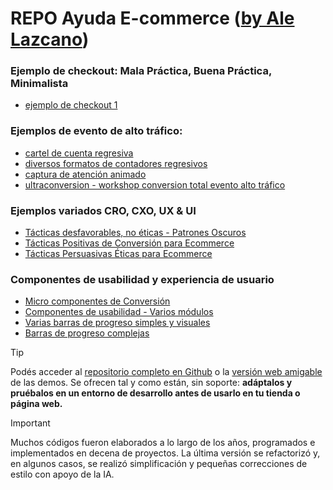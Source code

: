 # REPO Ayuda E-commerce ([by Ale Lazcano](https://lazcano.com.ar/ayudaecommerce))

<!-- base href="https://repodemos.lazcano.com.ar/" target="_blank" -->

### Ejemplo de checkout: Mala Práctica, Buena Práctica, Minimalista
- [ejemplo de checkout 1](checkout-demos/checkout-example-1.html)

### Ejemplos de evento de alto tráfico:
- [cartel de cuenta regresiva](ecommerce-sample-code-snippets-example/countdown-event-example.html)
- [diversos formatos de contadores regresivos](ecommerce-sample-code-snippets-example/countdown-evento.html)
- [captura de atención animado](ecommerce-sample-code-snippets-example/countdown-hotsale.html)
- [ultraconversion - workshop conversion total evento alto tráfico](ecommerce-sample-code-snippets-example/docs-ultraconversion-hotsalear2025.html)

### Ejemplos variados CRO, CXO, UX & UI
- [Tácticas desfavorables, no éticas - Patrones Oscuros](ecommerce-sample-code-snippets-example/example-components-ux-cro-darkpattern.html)
- [Tácticas Positivas de Conversión para Ecommerce](ecommerce-sample-code-snippets-example/example-components-ux-cro-goodpractices.html)
- [Tácticas Persuasivas Éticas para Ecommerce](ecommerce-sample-code-snippets-example/example-components-ux-cro-goodpractices2.html)

### Componentes de usabilidad y experiencia de usuario
- [Micro componentes de Conversión](ecommerce-sample-code-snippets-example/example-components-ux-cro.html)
- [Componentes de usabilidad - Varios módulos](ecommerce-sample-code-snippets-example/example-components.html)
- [Varias barras de progreso simples y visuales](ecommerce-sample-code-snippets-example/progress-bar.html)
- [Barras de progreso complejas](ecommerce-sample-code-snippets-example/progress-roadmap.html)

> [!TIP]
> Podés acceder al [repositorio completo en Github](https://github.com/alelazcano/ayudaecommerce) o la [versión web amigable](https://repodemos.lazcano.com.ar/) de las demos. Se ofrecen tal y como están, sin soporte: <b>adáptalos y pruébalos en un entorno de desarrollo antes de usarlo en tu tienda o página web.</b>

> [!IMPORTANT]
> Muchos códigos fueron elaborados a lo largo de los años, programados e implementados en decena de proyectos. La última versión se refactorizó y, en algunos casos, se realizó simplificación y pequeñas correcciones de estilo con apoyo de la IA. 
